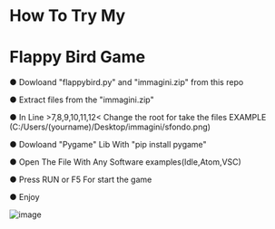 # How To Try My
# Flappy Bird Game


● Dowloand "flappybird.py" and "immagini.zip" from this repo

● Extract files from the "immagini.zip"

● In Line >7,8,9,10,11,12< Change the root for take the files EXAMPLE (C:/Users/(yourname)/Desktop/immagini/sfondo.png) 

● Dowloand "Pygame" Lib With "pip install pygame"

● Open The File With Any Software examples(Idle,Atom,VSC)

● Press RUN or F5 For start the game

● Enjoy

![image](https://user-images.githubusercontent.com/84406177/126052214-e7254c13-e9c3-4398-8d0c-831cc9486651.png)
